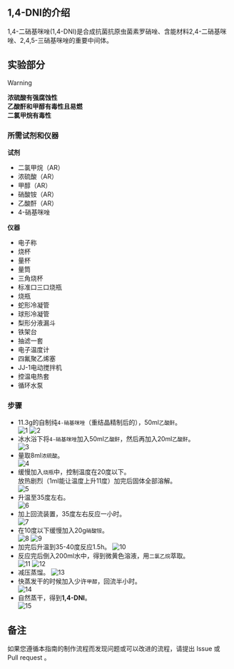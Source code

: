 ## 1,4-DNI的介绍

1,4-二硝基咪唑(1,4-DNI)是合成抗菌抗原虫菌素罗硝唑、含能材料2,4-二硝基咪唑、2,4,5-三硝基咪唑的重要中间体。  

## 实验部分

> [!Warning]  
> **浓硫酸有强腐蚀性**  
> **乙酸酐和甲醇有毒性且易燃**  
> **二氯甲烷有毒性**

### 所需试剂和仪器

**试剂** 

* 二氯甲烷（AR）
* 浓硫酸（AR）
* 甲醇（AR）
* 硝酸铵（AR）
* 乙酸酐（AR）
* 4-硝基咪唑

**仪器**

* 电子称
* 烧杯
* 量杯
* 量筒
* 三角烧杯
* 标准口三口烧瓶
* 烧瓶
* 蛇形冷凝管
* 球形冷凝管
* 梨形分液漏斗
* 铁架台
* 抽滤一套
* 电子温度计
* 四氟聚乙烯塞
* JJ-1电动搅拌机
* 控温电热套
* 循环水泵

### 步骤

* 11.3g的自制纯`4-硝基咪唑`（重结晶精制后的），50ml`乙酸酐`。  
![1](1.png)
![2](2.png)  
* 冰水浴下将`4-硝基咪唑`加入50ml`乙酸酐`，然后再加入20ml`乙酸酐`。  
![3](3.png)  
* 量取8ml`浓硫酸`。  
![4](4.png)  
* 缓慢加入`烧瓶`中，控制温度在20度以下。  
放热剧烈（1ml能让温度上升11度）加完后固体全部溶解。  
![5](5.png)  
* 升温至35度左右。  
![6](6.png)  
* 加上回流装置，35度左右反应一小时。  
![7](7.png)  
* 在10度以下缓慢加入20g`硝酸铵`。  
![8](8.png)
![9](9.png)  
* 加完后升温到35-40度反应1.5h。
![10](10.png)  
* 反应完后倒入200ml水中，得到微黄色溶液，用`二氯乙烷`萃取。  
![11](11.png)
![12](12.png)  
* 减压蒸馏。
![13](13.png)
* 快蒸发干的时候加入少许`甲醇`，回流半小时。  
![14](14.png)   
* 自然蒸干，得到**1,4-DNI**。  
![15](15.png)  

## 备注

如果您遵循本指南的制作流程而发现问题或可以改进的流程，请提出 Issue 或 Pull request 。